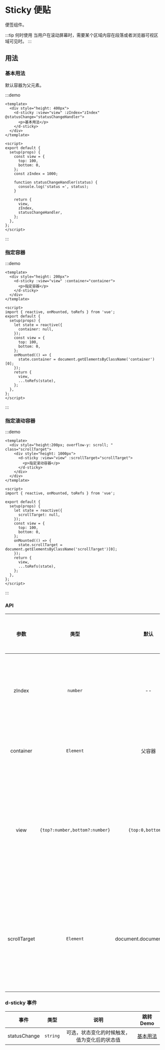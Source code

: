 # Sticky 便贴

便签组件。

:::tip 何时使用
当用户在滚动屏幕时，需要某个区域内容在段落或者浏览器可视区域可见时。
:::

## 用法

### 基本用法

默认容器为父元素。

:::demo

```vue
<template>
  <div style="height: 400px">
    <d-sticky :view="view" :zIndex="zIndex" @statusChange="statusChangeHandler">
      <p>基本用法</p>
    </d-sticky>
  </div>
</template>

<script>
export default {
  setup(props) {
    const view = {
      top: 100,
      bottom: 0,
    };
    const zIndex = 1000;

    function statusChangeHandler(status) {
      console.log('status =', status);
    }

    return {
      view,
      zIndex,
      statusChangeHandler,
    };
  },
};
</script>
```

:::

### 指定容器

:::demo

```vue
<template>
  <div style="height: 200px">
    <d-sticky :view="view" :container="container">
      <p>指定容器</p>
    </d-sticky>
  </div>
</template>

<script>
import { reactive, onMounted, toRefs } from 'vue';
export default {
  setup(props) {
    let state = reactive({
      container: null,
    });
    const view = {
      top: 100,
      bottom: 0,
    };
    onMounted(() => {
      state.container = document.getElementsByClassName('container')[0];
    });
    return {
      view,
      ...toRefs(state),
    };
  },
};
</script>
```

:::

### 指定滚动容器

:::demo

```vue
<template>
  <div style="height:200px; overflow-y: scroll; " class="scrollTarget">
    <div style="height: 1000px">
      <d-sticky :view="view" :scrollTarget="scrollTarget">
        <p>指定滚动容器</p>
      </d-sticky>
    </div>
  </div>
</template>

<script>
import { reactive, onMounted, toRefs } from 'vue';

export default {
  setup(props) {
    let state = reactive({
      scrollTarget: null,
    });
    const view = {
      top: 100,
      bottom: 0,
    };
    onMounted(() => {
      state.scrollTarget = document.getElementsByClassName('scrollTarget')[0];
    });
    return {
      view,
      ...toRefs(state),
    };
  },
};
</script>
```

:::

### API

|     参数     |              类型              |           默认           | 说明                                                                                   | 跳转 Demo                     | 全局配置项 |
| :----------: | :----------------------------: | :----------------------: | :------------------------------------------------------------------------------------- | ----------------------------- | ---------- |
|    zIndex    |            `number`            |            --            | 可选，指定包裹层的 z-index，用于浮动的时候控制 z 轴的叠放                              | [基本用法](#基本用法)         |            |
|  container   |           `Element`            |          父容器          | 可选，触发的容器，可不同于父容器                                                       | [指定容器](#指定容器)         |            |
|     view     | `{top?:number,bottom?:number}` |    `{top:0,bottom:0}`    | 可选，用于可视区域的调整，比如顶部有固定位置的头部等，数值对应被遮挡的顶部或底部的高度 | [基本用法](#基本用法)         |            |
| scrollTarget |           `Element`            | document.documentElement | 可选，设置要发生滚动的容器，一般为滚动条所在容器，为主页面的滚动条时候可以不设置       | [指定滚动容器](#指定滚动容器) |            |

### d-sticky 事件

|     事件     |   类型   |                     说明                     |       跳转 Demo       |
| :----------: | :------: | :------------------------------------------: | :-------------------: |
| statusChange | `string` | 可选，状态变化的时候触发，值为变化后的状态值 | [基本用法](#基本用法) |
